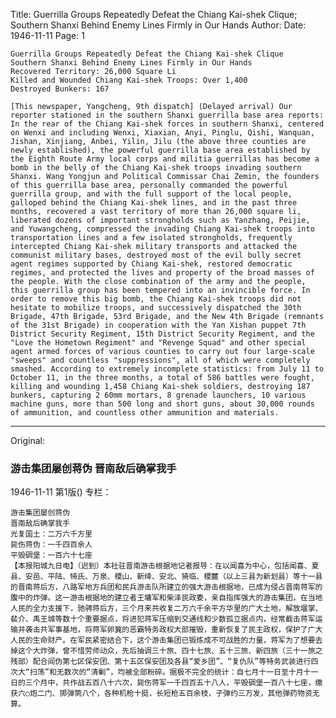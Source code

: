 Title: Guerrilla Groups Repeatedly Defeat the Chiang Kai-shek Clique; Southern Shanxi Behind Enemy Lines Firmly in Our Hands
Author:
Date: 1946-11-11
Page: 1

    Guerrilla Groups Repeatedly Defeat the Chiang Kai-shek Clique
    Southern Shanxi Behind Enemy Lines Firmly in Our Hands
    Recovered Territory: 26,000 Square Li
    Killed and Wounded Chiang Kai-shek Troops: Over 1,400
    Destroyed Bunkers: 167

    [This newspaper, Yangcheng, 9th dispatch] (Delayed arrival) Our reporter stationed in the southern Shanxi guerrilla base area reports: In the rear of the Chiang Kai-shek forces in southern Shanxi, centered on Wenxi and including Wenxi, Xiaxian, Anyi, Pinglu, Qishi, Wanquan, Jishan, Xinjiang, Anbei, Yilin, Jilu (the above three counties are newly established), the powerful guerrilla base area established by the Eighth Route Army local corps and militia guerrillas has become a bomb in the belly of the Chiang Kai-shek troops invading southern Shanxi. Wang Yongjun and Political Commissar Chai Zemin, the founders of this guerrilla base area, personally commanded the powerful guerrilla group, and with the full support of the local people, galloped behind the Chiang Kai-shek lines, and in the past three months, recovered a vast territory of more than 26,000 square li, liberated dozens of important strongholds such as Yanzhang, Peijie, and Yuwangcheng, compressed the invading Chiang Kai-shek troops into transportation lines and a few isolated strongholds, frequently intercepted Chiang Kai-shek military transports and attacked the communist military bases, destroyed most of the evil bully secret agent regimes supported by Chiang Kai-shek, restored democratic regimes, and protected the lives and property of the broad masses of the people. With the close combination of the army and the people, this guerrilla group has been tempered into an invincible force. In order to remove this big bomb, the Chiang Kai-shek troops did not hesitate to mobilize troops, and successively dispatched the 30th Brigade, 47th Brigade, 53rd Brigade, and the New 4th Brigade (remnants of the 31st Brigade) in cooperation with the Yan Xishan puppet 7th District Security Regiment, 15th District Security Regiment, and the "Love the Hometown Regiment" and "Revenge Squad" and other special agent armed forces of various counties to carry out four large-scale "sweeps" and countless "suppressions", all of which were completely smashed. According to extremely incomplete statistics: from July 11 to October 11, in the three months, a total of 586 battles were fought, killing and wounding 1,458 Chiang Kai-shek soldiers, destroying 187 bunkers, capturing 2 60mm mortars, 8 grenade launchers, 10 various machine guns, more than 500 long and short guns, about 30,000 rounds of ammunition, and countless other ammunition and materials.



<hr /> 

Original: 


### 游击集团屡创蒋伪  晋南敌后确掌我手

1946-11-11
第1版()
专栏：

    游击集团屡创蒋伪
    晋南敌后确掌我手
    光复国土：二万六千方里
    毙伤蒋伪：一千四百余人
    平毁碉堡：一百六十七座
    【本报阳城九日电】（迟到）本社驻晋南游击根据地记者报导：在以闻喜为中心，包括闻喜、夏县、安邑、平陆、犄氏、万泉、稷山、新绛、安北、猗临、稷麓（以上三县为新划县）等十一县的晋南蒋后方，八路军地方兵团和民兵游击队所建立的强大游击根据地，已成为侵占晋南蒋军的腹中的炸弹。这一游击根据地的建立者王墉军和柴泽民政委，亲自指挥强大的游击集团，在当地人民的全力支援下，驰骋蒋后方，三个月来共收复二万六千余平方华里的广大土地，解放堰掌、裴介、禹王城等数十个重要据点，将进犯蒋军压缩到交通线和少数孤立据点内，经常截击蒋军运输并袭击共军事基地，将蒋军卵冀的恶霸特务政权大部摧毁，重新恢复了民主政权，保护了广大人民的生命财产。在军民紧密结合下，这个游击集团已锻炼成不可战胜的力量，蒋军为了想要去掉这个大炸弹，曾不惜劳师动众，先后抽调三十旅、四十七旅、五十三旅、新四旅（三十一旅之残部）配合阎伪第七区保安团、第十五区保安团及各县“爱乡团”、“复仇队”等特务武装进行四次大“扫荡”和无数次的“清剿”，均被全部粉碎。据极不完全的统计：自七月十一日至十月十一日的三个月中，共作战五百八十六次，毙伤蒋军一千四百五十八人，平毁碉堡一百八十七座，缴获六○炮二门、掷弹筒八个，各种机枪十挺，长短枪五百余枝，子弹约三万发，其他弹药物资无算。
